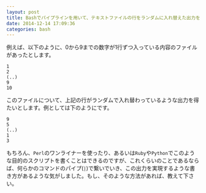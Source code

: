 ```yaml
---
layout: post
title: Bashでパイプラインを用いて、テキストファイルの行をランダムに入れ替えた出力を得るには?
date: 2014-12-14 17:09:36
categories: bash
---
```

<p>例えば、以下のように、0から9までの数字が1行ずつ入っている内容のファイルがあったとします。</p>

```
1
2
(..)
9
10
```

<p>このファイルについて、上記の行がランダムで入れ替わっているような出力を得たいとします。例としては下のようにです。</p>

```
9
5
(..)
1
3
```

<p>もちろん、<code>Perl</code>のワンライナーを使ったり、あるいは<code>Ruby</code>や<code>Python</code>でこのような目的のスクリプトを書くことはできるのですが、これくらいのことであるならば、何らかのコマンドのパイプ(<code>|</code>)で繋いでいき、この出力を実現するような書き方があるような気がしました。もし、そのような方法があれば、教えて下さい。</p>
